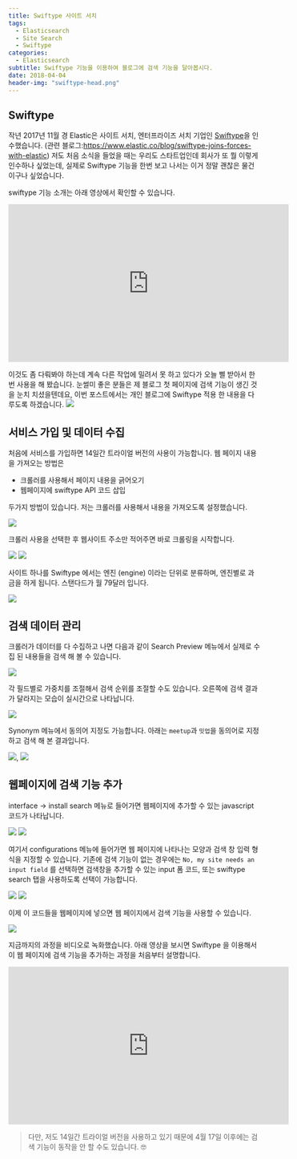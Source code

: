 ```yaml
---
title: Swiftype 사이트 서치
tags:
  - Elasticsearch
  - Site Search
  - Swiftype
categories:
  - Elasticsearch
subtitle: Swiftype 기능을 이용하여 블로그에 검색 기능을 달아봅시다.
date: 2018-04-04
header-img: "swiftype-head.png"
---
```


## Swiftype

작년 2017년 11월 경 Elastic은 사이트 서치, 엔터프라이즈 서치 기업인 [Swiftype](https://swiftype.com)을 인수했습니다. (관련 블로그:https://www.elastic.co/blog/swiftype-joins-forces-with-elastic)
저도 처음 소식을 들었을 때는 우리도 스타트업인데 회사가 또 뭘 이렇게 인수하나 싶었는데, 실제로 Swiftype 기능을 한번 보고 나서는 이거 정말 괜찮은 물건이구나 싶었습니다.

swiftype 기능 소개는 아래 영상에서 확인할 수 있습니다.
<iframe width="560" height="315" src="https://www.youtube.com/embed/fmLZzpds0hI" frameborder="0" allow="autoplay; encrypted-media" allowfullscreen></iframe>

이것도 좀 다뤄봐야 하는데 계속 다른 작업에 밀려서 못 하고 있다가 오늘 삘 받아서 한번 사용을 해 봤습니다.
눈썰미 좋은 분들은 제 블로그 첫 페이지에 검색 기능이 생긴 것을 눈치 치셨을텐데요, 이번 포스트에서는 개인 블로그에 Swiftype 적용 한 내용을 다루도록 하겠습니다.
![](001.png)

## 서비스 가입 및 데이터 수집

처음에 서비스를 가입하면 14일간 트라이얼 버전의 사용이 가능합니다. 웹 페이지 내용을 가져오는 방법은

- 크롤러를 사용해서 페이지 내용을 긁어오기
- 웹페이지에 swiftype API 코드 삽입

두가지 방법이 있습니다. 저는 크롤러를 사용해서 내용을 가져오도록 설정했습니다. 

![](002.png)

크롤러 사용을 선택한 후 웹사이트 주소만 적어주면 바로 크롤링을 시작합니다.

![](003.png) ![](004.png)

사이트 하나를 Swiftype 에서는 엔진 (engine) 이라는 단위로 분류하며, 엔진별로 과금을 하게 됩니다. 스탠다드가 월 79달러 입니다.

![](005.png)

## 검색 데이터 관리

크롤러가 데이터를 다 수집하고 나면 다음과 같이 Search Preview 메뉴에서 실제로 수집 된 내용들을 검색 해 볼 수 있습니다.

![](006.png)

각 필드별로 가중치를 조절해서 검색 순위를 조절할 수도 있습니다. 오른쪽에 검색 결과가 달라지는 모습이 실시간으로 나타납니다.

![](007.png)

Synonym 메뉴에서 동의어 지정도 가능합니다. 아래는 `meetup`과 `밋업`을 동의어로 지정하고 검색 해 본 결과입니다.

![](008.png), ![](009.png)

## 웹페이지에 검색 기능 추가

interface -> install search 메뉴로 들어가면 웹페이지에 추가할 수 있는 javascript 코드가 나타납니다.

![](010.png) ![](011.png)

여기서 configurations 메뉴에 들어가면 웹 페이지에 나타나는 모양과 검색 창 입력 형식을 지정할 수 있습니다. 기존에 검색 기능이 없는 경우에는 `No, my site needs an input field` 를 선택하면 검색창을 추가할 수 있는 input 폼 코드, 또는 swiftype search 탭을 사용하도록 선택이 가능합니다.

![](012.png) ![](013.png)

이제 이 코드들을 웹페이지에 넣으면 웹 페이지에서 검색 기능을 사용할 수 있습니다.

![](012.png)

지금까지의 과정을 비디오로 녹화했습니다. 아래 영상을 보시면 Swiftype 을 이용해서 이 웹 페이지에 검색 기능을 추가하는 과정을 처음부터 설명합니다.

<iframe width="560" height="315" src="https://www.youtube.com/embed/_fJ-OCdXGR8" frameborder="0" allow="autoplay; encrypted-media" allowfullscreen></iframe>


> 다만, 저도 14일간 트라이얼 버전을 사용하고 있기 때문에 4월 17일 이후에는 검색 기능이 동작을 안 할 수도 있습니다. 🤓